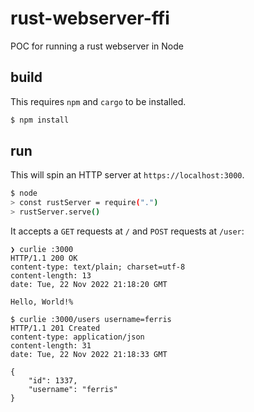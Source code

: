 # rust-webserver-ffi
POC for running a rust webserver in Node

## build
This requires `npm` and `cargo` to be installed.

```bash
$ npm install
```

## run

This will spin an HTTP server at `https://localhost:3000`.

```bash
$ node
> const rustServer = require(".")
> rustServer.serve()
```

It accepts a `GET` requests at `/` and `POST` requests at `/user`:
```
❯ curlie :3000
HTTP/1.1 200 OK
content-type: text/plain; charset=utf-8
content-length: 13
date: Tue, 22 Nov 2022 21:18:20 GMT

Hello, World!%
```

```
$ curlie :3000/users username=ferris
HTTP/1.1 201 Created
content-type: application/json
content-length: 31
date: Tue, 22 Nov 2022 21:18:33 GMT

{
    "id": 1337,
    "username": "ferris"
}
```
